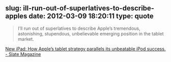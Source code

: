 slug: ill-run-out-of-superlatives-to-describe-apples
date: 2012-03-09 18:20:11
type: quote
---

> I’ll run out of superlatives to describe Apple’s tremendous, astonishing, stupendous, unbelievable emerging position in the tablet market.

[New iPad: How Apple’s tablet strategy parallels its unbeatable iPod success. - Slate Magazine](http://www.slate.com/articles/technology/technology/2012/03/new_ipad_how_apple_s_tablet_strategy_parallels_its_unbeatable_ipod_success_.single.html)
